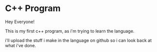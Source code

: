 # C++ Program
Hey Everyone!

This is my first c++ program, as i'm trying to learn the language.

i'll upload the stuff i make in the language on github so i can look back at what i've done.
